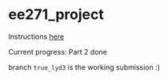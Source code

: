 # ee271_project

Instructions [here](https://canvas.stanford.edu/courses/160925/files/folder/project?preview=10542756)

Current progress: Part 2 done

branch `true_lyd3` is the working submission :) 
